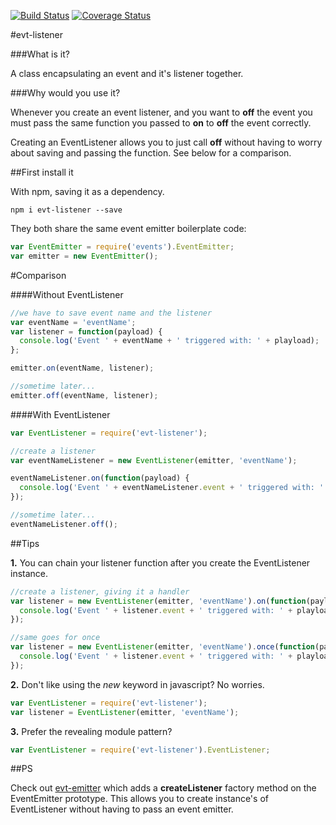 [![Build Status](https://travis-ci.org/bmullan91/evt-listener.svg?branch=master)](https://travis-ci.org/bmullan91/evt-listener) [![Coverage Status](https://img.shields.io/coveralls/bmullan91/evt-listener.svg)](https://coveralls.io/r/bmullan91/evt-listener)

#evt-listener

###What is it?

A class encapsulating an event and it's listener together.

###Why would you use it?

Whenever you create an event listener, and you want to **off** the event you must pass the same function you passed to **on** to **off** the event correctly.

Creating an EventListener allows you to just call **off** without having to worry about saving and passing the function. See below for a comparison.

##First install it

With npm, saving it as a dependency.

    npm i evt-listener --save

They both share the same event emitter boilerplate code:

```js
var EventEmitter = require('events').EventEmitter;
var emitter = new EventEmitter();
```

#Comparison

####Without EventListener

```js
//we have to save event name and the listener
var eventName = 'eventName';
var listener = function(payload) {
  console.log('Event ' + eventName + ' triggered with: ' + playload);
};

emitter.on(eventName, listener);

//sometime later...
emitter.off(eventName, listener);
``` 

####With EventListener

```js
var EventListener = require('evt-listener');

//create a listener
var eventNameListener = new EventListener(emitter, 'eventName');

eventNameListener.on(function(payload) {
  console.log('Event ' + eventNameListener.event + ' triggered with: ' + playload);
});

//sometime later...
eventNameListener.off();
``` 

##Tips

__1.__ You can chain your listener function after you create the EventListener instance.

```js
//create a listener, giving it a handler
var listener = new EventListener(emitter, 'eventName').on(function(payload) {
  console.log('Event ' + listener.event + ' triggered with: ' + playload);
});

//same goes for once
var listener = new EventListener(emitter, 'eventName').once(function(payload) {
  console.log('Event ' + listener.event + ' triggered with: ' + playload);
});
```

__2.__ Don't like using the *new* keyword in javascript? No worries.

```js
var EventListener = require('evt-listener');
var listener = EventListener(emitter, 'eventName');
```

__3.__ Prefer the revealing module pattern?

```js
var EventListener = require('evt-listener').EventListener;
```

##PS

Check out [evt-emitter](https://www.npmjs.org/package/evt-emitter) which adds a __createListener__ factory method on the EventEmitter prototype. This allows you to create instance's of EventListener without having to pass an event emitter.
